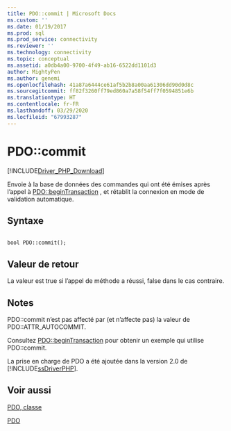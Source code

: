 ```yaml
---
title: PDO::commit | Microsoft Docs
ms.custom: ''
ms.date: 01/19/2017
ms.prod: sql
ms.prod_service: connectivity
ms.reviewer: ''
ms.technology: connectivity
ms.topic: conceptual
ms.assetid: a0db4a00-9700-4f49-ab16-6522dd1101d3
author: MightyPen
ms.author: genemi
ms.openlocfilehash: 41a87a6444ce61af5b2b8a00aa61306dd90d0d8c
ms.sourcegitcommit: ff82f3260ff79ed860a7a58f54ff7f0594851e6b
ms.translationtype: HT
ms.contentlocale: fr-FR
ms.lasthandoff: 03/29/2020
ms.locfileid: "67993287"
---
```

# <a name="pdocommit"></a>PDO::commit
[!INCLUDE[Driver_PHP_Download](../../includes/driver_php_download.md)]

Envoie à la base de données des commandes qui ont été émises après l’appel à [PDO::beginTransaction](../../connect/php/pdo-begintransaction.md) , et rétablit la connexion en mode de validation automatique.  
  
## <a name="syntax"></a>Syntaxe  
  
```  
  
bool PDO::commit();  
```  
  
## <a name="return-value"></a>Valeur de retour  
La valeur est true si l’appel de méthode a réussi, false dans le cas contraire.  
  
## <a name="remarks"></a>Notes  
PDO::commit n’est pas affecté par (et n’affecte pas) la valeur de PDO::ATTR_AUTOCOMMIT.  
  
Consultez [PDO::beginTransaction](../../connect/php/pdo-begintransaction.md) pour obtenir un exemple qui utilise PDO::commit.  
  
La prise en charge de PDO a été ajoutée dans la version 2.0 de [!INCLUDE[ssDriverPHP](../../includes/ssdriverphp_md.md)].  
  
## <a name="see-also"></a>Voir aussi  
[PDO, classe](../../connect/php/pdo-class.md)

[PDO](https://php.net/manual/book.pdo.php)  
  
